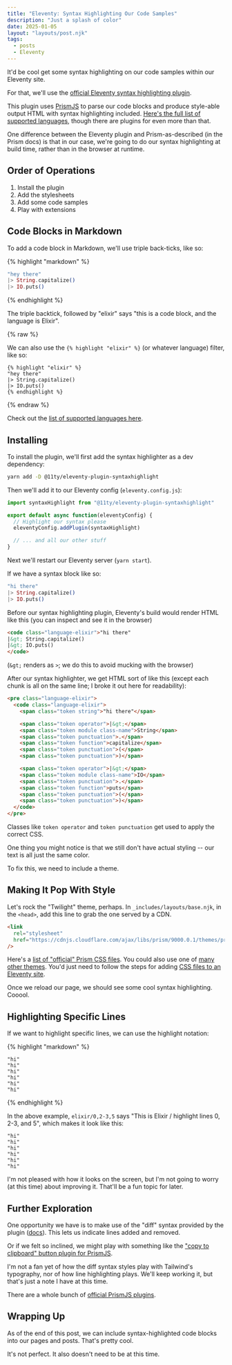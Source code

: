 ```yaml
---
title: "Eleventy: Syntax Highlighting Our Code Samples"
description: "Just a splash of color"
date: 2025-01-05
layout: "layouts/post.njk"
tags:
  - posts
  - Eleventy
---
```


It'd be cool get some syntax highlighting on our code samples within our
Eleventy site.

For that, we'll use the [official Eleventy syntax highlighting
plugin](https://www.11ty.dev/docs/plugins/syntaxhighlight/).

This plugin uses [PrismJS](https://prismjs.com/) to parse our code blocks and
produce style-able output HTML with syntax highlighting included. [Here's the
full list of supported languages](https://prismjs.com/#supported-languages),
though there are plugins for even more than that.

One difference between the Eleventy plugin and Prism-as-described (in the Prism
docs) is that in our case, we're going to do our syntax highlighting at build
time, rather than in the browser at runtime.

## Order of Operations

1. Install the plugin
1. Add the stylesheets
1. Add some code samples
1. Play with extensions

## Code Blocks in Markdown

To add a code block in Markdown, we'll use triple back-ticks, like so:

{% highlight "markdown" %}
```elixir
"hey there"
|> String.capitalize()
|> IO.puts()
```
{% endhighlight %}

The triple backtick, followed by "elixir" says "this is a code block, and the
language is Elixir".

{% raw %}

We can also use the `{% highlight "elixir" %}` (or whatever language) filter,
like so:

```njk
{% highlight "elixir" %}
"hey there"
|> String.capitalize()
|> IO.puts()
{% endhighlight %}
```

{% endraw %}

Check out the [list of supported languages
here](https://prismjs.com/#supported-languages).

## Installing

To install the plugin, we'll first add the syntax highlighter as a dev
dependency:

```sh
yarn add -D @11ty/eleventy-plugin-syntaxhighlight
```

Then we'll add it to our Eleventy config (`eleventy.config.js`):

```javascript
import syntaxHighlight from "@11ty/eleventy-plugin-syntaxhighlight"

export default async function(eleventyConfig) {
  // Highlight our syntax please
  eleventyConfig.addPlugin(syntaxHighlight)

  // ... and all our other stuff
}
```

Next we'll restart our Eleventy server (`yarn start`).

If we have a syntax block like so:

```elixir
"hi there"
|> String.capitalize()
|> IO.puts()
```

Before our syntax highlighting plugin, Eleventy's build would render HTML like
this (you can inspect and see it in the browser)

```html
<code class="language-elixir">"hi there"
|&gt; String.capitalize()
|&gt; IO.puts()
</code>
```

(`&gt;` renders as `>`; we do this to avoid mucking with the browser)

After our syntax highlighter, we get HTML sort of like this (except each chunk
is all on the same line; I broke it out here for readability):

```html
<pre class="language-elixir">
  <code class="language-elixir">
    <span class="token string">"hi there"</span>

    <span class="token operator">|&gt;</span>
    <span class="token module class-name">String</span>
    <span class="token punctuation">.</span>
    <span class="token function">capitalize</span>
    <span class="token punctuation">(</span>
    <span class="token punctuation">)</span>

    <span class="token operator">|&gt;</span>
    <span class="token module class-name">IO</span>
    <span class="token punctuation">.</span>
    <span class="token function">puts</span>
    <span class="token punctuation">(</span>
    <span class="token punctuation">)</span>
  </code>
</pre>
```

Classes like `token operator` and `token punctuation` get used to apply the
correct CSS.

One thing you might notice is that we still don't have actual styling -- our
text is all just the same color.

To fix this, we need to include a theme.

## Making It Pop With Style

Let's rock the "Twilight" theme, perhaps. In `_includes/layouts/base.njk`, in
the `<head>`, add this line to grab the one served by a CDN.

```html
<link
  rel="stylesheet"
  href="https://cdnjs.cloudflare.com/ajax/libs/prism/9000.0.1/themes/prism-twilight.min.css"
/>
```

Here's a [list of "official" Prism CSS
files](https://cdnjs.com/libraries/prism). You could also use one of [many other
themes](https://github.com/PrismJS/prism-themes). You'd just need to follow the
steps for adding [CSS files to an Eleventy
site](https://www.11ty.dev/docs/assets/).

Once we reload our page, we should see some cool syntax highlighting. Cooool.

## Highlighting Specific Lines

If we want to highlight specific lines, we can use the highlight notation:

{% highlight "markdown" %}
```elixir/0,2-3,5
"hi"
"hi"
"hi"
"hi"
"hi"
"hi"
```
{% endhighlight %}

In the above example, `elixir/0,2-3,5` says "This is Elixir / highlight lines 0,
2-3, and 5", which makes it look like this:

```elixir/0,2-3,5
"hi"
"hi"
"hi"
"hi"
"hi"
"hi"
```

I'm not pleased with how it looks on the screen, but I'm not going to worry (at
this time) about improving it. That'll be a fun topic for later.

## Further Exploration

One opportunity we have is to make use of the "diff" syntax provided by the
plugin
([docs](https://www.11ty.dev/docs/plugins/syntaxhighlight/#show-changes-using-diff-syntax)).
This lets us indicate lines added and removed.

Or if we felt so inclined, we might play with something like the ["copy to
clipboard" button plugin for
PrismJS](https://prismjs.com/plugins/copy-to-clipboard/).

I'm not a fan yet of how the diff syntax styles play with Tailwind's typography,
nor of how line highlighting plays. We'll keep working it, but that's just a
note I have at this time.

There are a whole bunch of [official PrismJS
plugins](https://prismjs.com/#plugins).

## Wrapping Up

As of the end of this post, we can include syntax-highlighted code blocks into
our pages and posts. That's pretty cool.

It's not perfect. It also doesn't need to be at this time.
